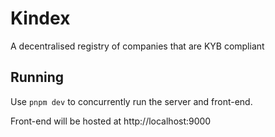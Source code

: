# Kindex

A decentralised registry of companies that are KYB compliant

## Running

Use `pnpm dev` to concurrently run the server and front-end.

Front-end will be hosted at http://localhost:9000
